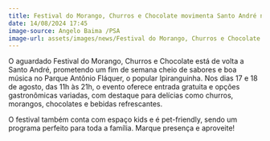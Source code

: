 ```yaml
---
title: Festival do Morango, Churros e Chocolate movimenta Santo André neste fim de semana
date: 14/08/2024 17:45
image-source: Angelo Baima /PSA
image-url: assets/images/news/Festival do Morango, Churros e Chocolate agita Parque Ipiranguinha neste fim de semana_Foto_AngeloBaima_PSA (3).jpeg
---
```


O aguardado Festival do Morango, Churros e Chocolate está de volta a Santo André, prometendo um fim de semana cheio de sabores e boa música no Parque Antônio Fláquer, o popular Ipiranguinha. Nos dias 17 e 18 de agosto, das 11h às 21h, o evento oferece entrada gratuita e opções gastronômicas variadas, com destaque para delícias como churros, morangos, chocolates e bebidas refrescantes.

O festival também conta com espaço kids e é pet-friendly, sendo um programa perfeito para toda a família. Marque presença e aproveite!